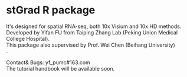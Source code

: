 # stGrad R package

It's designed for spatial RNA-seq, both 10x Visium and 10x HD methods.  
Developed by Yifan FU from Taiping Zhang Lab (Peking Union Medical College Hospital).  
This package also supervised by Prof. Wei Chen (Beihang University)  
.  

Contact& Bugs: yf_pumc#163.com  
The tutorial handbook will be available soon.

